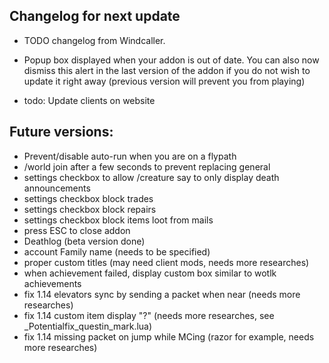 
## Changelog for next update

- TODO changelog from Windcaller.
- Popup box displayed when your addon is out of date. You can also now dismiss this alert in the last version of the addon if you do not wish to update it right away (previous version will prevent you from playing)

- todo: Update clients on website


## Future versions:
- Prevent/disable auto-run when you are on a flypath
- /world join after a few seconds to prevent replacing general
- settings checkbox to allow /creature say to only display death announcements
- settings checkbox block trades
- settings checkbox block repairs
- settings checkbox block items loot from mails
- press ESC to close addon
- Deathlog (beta version done)
- account Family name (needs to be specified)
- proper custom titles (may need client mods, needs more researches)
- when achievement failed, display custom box similar to wotlk achievements
- fix 1.14 elevators sync by sending a packet when near (needs more researches)
- fix 1.14 custom item display "?" (needs more researches, see _Potentialfix_questin_mark.lua)
- fix 1.14 missing packet on jump while MCing (razor for example, needs more researches)
